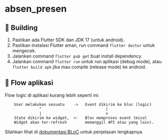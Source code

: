 # absen_presen

## 🔨 Building
1. Pastikan ada Flutter SDK dan JDK 17 (untuk android).
2. Pastikan instalasi Flutter aman, run command `flutter doctor` untuk mengecek.
3. Jalankan command `flutter pub get` buat install dependency.
4. Jalankan command `flutter run` untuk run aplikasi (debug mode), atau `flutter build apk` jika mau compile (release mode) ke android.

## 🔀 Flow aplikasi
Flow logic di aplikasi kurang lebih seperti ini:

```
    User melakukan sesuatu    ->   Event dikirim ke bloc (logic) 
               ^                            |
               |                            v
    State dikirim ke widget,  <-   Bloc memproses event (misal
    Widget akan ter-refresh        memanggil API atau yang lain).

```
Silahkan lihat di [dokumentasi BLoC](https://bloclibrary.dev/bloc-concepts/) untuk penjelasan lengkapnya.
